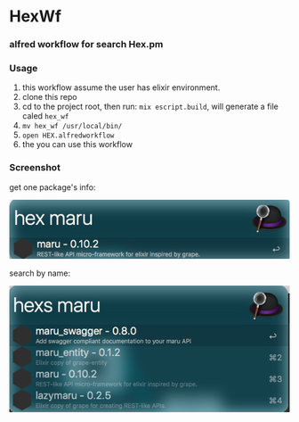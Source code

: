 HexWf
=====

### alfred workflow for search Hex.pm

### Usage
1. this workflow assume the user has elixir environment.
2. clone this repo
3. cd to the project root, then run: `mix escript.build`, will generate a file caled `hex_wf`
4. `mv hex_wf /usr/local/bin/`
5. `open HEX.alfredworkflow`
6. the you can use this workflow

### Screenshot
get one package's info:

![](https://github.com/Cifer-Y/hex_wf/blob/master/screenshot/hex.png "get one package's info")

search by name:

![](https://github.com/Cifer-Y/hex_wf/blob/master/screenshot/hexs.png "search package")
